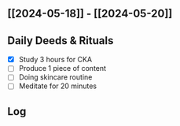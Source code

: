 ## [[2024-05-18]] - [[2024-05-20]]

## Daily Deeds & Rituals

- [x] Study 3 hours for CKA
- [ ] Produce 1 piece of content
- [ ] Doing skincare routine
- [ ] Meditate for 20 minutes

## Log

